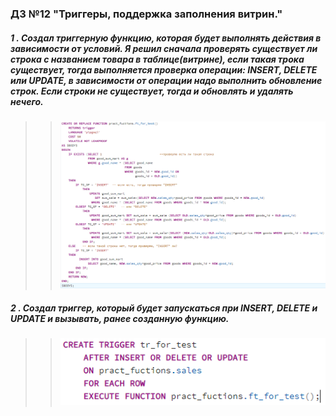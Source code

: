 ### ДЗ №12 "Триггеры, поддержка заполнения витрин."

##### 1 . Создал триггерную функцию, которая будет выполнять действия в зависимости от условий. Я решил сначала проверять существует ли строка с названием товара в таблице(витрине), если такая трока существует, тогда выполняется проверка операции: INSERT, DELETE или UPDATE, в зависимости от операции надо выполнить обновление строк. Если строки не существует, тогда и обновлять и удалять нечего. 

>> ![alt tag](https://github.com/vinogradishev/vinogradishev/blob/7a0a04cf9de45c5d90b17620d3c216acfa9c356a/crfunction.png)
##### 2 . Создал триггер, который будет запускаться при INSERT, DELETE и UPDATE и вызывать, ранее созданную функцию.

>> ![alt tag](https://github.com/vinogradishev/vinogradishev/blob/7a0a04cf9de45c5d90b17620d3c216acfa9c356a/crtrigger.png)
